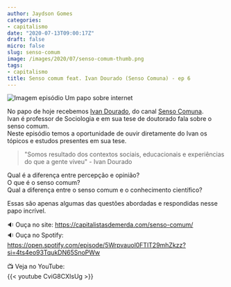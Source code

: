 ```yaml
---
author: Jaydson Gomes
categories:
- capitalismo
date: "2020-07-13T09:00:17Z"
draft: false
micro: false
slug: senso-comum
image: /images/2020/07/senso-comum-thumb.png
tags:
- capitalismo
title: Senso comum feat. Ivan Dourado (Senso Comuna) - ep 6
---
```

![Imagem episódio Um papo sobre internet](/images/2020/07/senso-comum-thumb.png)  

No papo de hoje recebemos [Ivan Dourado](https://twitter.com/douradoivan), do canal [Senso Comuna](https://www.youtube.com/channel/UCyJYZugIbTwCx965dZ47aCg).  
Ivan é professor de Sociologia e em sua tese de doutorado fala sobre o senso comum.  
Neste episódio temos a oportunidade de ouvir diretamente do Ivan os tópicos e estudos presentes em sua tese.  

> "Somos resultado dos contextos sociais,  educacionais e experiências do que a gente viveu" - Ivan Dourado  

Qual é a diferença entre percepção e opinião?  
O que é o senso comum?  
Qual a diferença entre o senso comum e o conhecimento científico?  

Essas são apenas algumas das questões abordadas e respondidas nesse papo incrível.

🔉 Ouça no site: https://capitalistasdemerda.com/senso-comum/  
🔉 Ouça no Spotify: https://open.spotify.com/episode/5Wrpvauol0FTlT29mhZkzz?si=4ts4eo93TqukDN65SnoPWw  

📺 Veja no YouTube:  
{{< youtube CviG8CXIsUg >}}